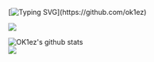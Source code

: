 
[![Typing SVG](https://readme-typing-svg.herokuapp.com?font=Fira+Code&weight=700&pause=1000&color=ED3F84&width=435&lines=Hey%2C+I'm+OK1ez!)](https://github.com/ok1ez)

<a href="https://ko-fi.com/ok1ez"><img src="https://img.buymeacoffee.com/button-api/?text=Support me <3&emoji=🥤&button_colour=141220&font_colour=ffffff&font_family=Lato&outline_colour=ffffff&coffee_colour=FFDD00" /></a>

![OK1ez's github stats](https://github-readme-stats.vercel.app/api?username=ok1ez&count_private=true&include_all_commits=true&theme=radical&hide_border=true)
  </BR>
<img
    src="https://github-readme-stats.vercel.app/api/top-langs/?username=ok1ez&theme=radical&hide_border=true" />
